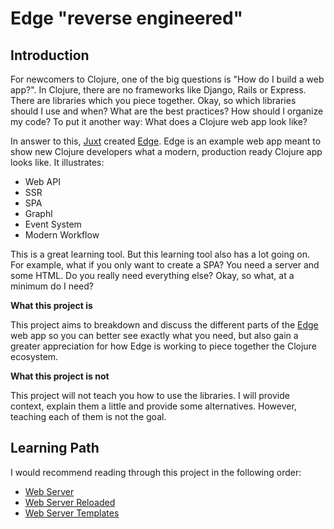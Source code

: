 # Edge "reverse engineered"

## Introduction

For newcomers to Clojure, one of the big questions is "How do I build a web app?". In Clojure, there are no frameworks like Django, Rails or Express. There are libraries which you piece together. Okay, so which libraries should I use and when? What are the best practices? How should I organize my code? To put it another way: What does a Clojure web app look like?

In answer to this, [Juxt](https://juxt.pro/index.html) created [Edge](https://github.com/juxt/edge). Edge is an example web app meant to show new Clojure developers what a modern, production ready Clojure app looks like. It illustrates:

* Web API
* SSR
* SPA
* Graphl
* Event System
* Modern Workflow

This is a great learning tool. But this learning tool also has a lot going on. For example, what if you only want to create a SPA? You need a server and some HTML. Do you really need everything else? Okay, so what, at a minimum do I need?

**What this project is**

This project aims to breakdown and discuss the different parts of the [Edge](https://github.com/juxt/edge) web app so you can better see exactly what you need, but also gain a greater appreciation for how Edge is working to piece together the Clojure ecosystem.

**What this project is not**

This project will not teach you how to use the libraries. I will provide context, explain them a little and provide some alternatives. However, teaching each of them is not the goal.

## Learning Path

I would recommend reading through this project in the following order:

* [Web Server](https://github.com/tkjone/reveng-edge/tree/master/web-server)
* [Web Server Reloaded](https://github.com/tkjone/reveng-edge/tree/master/web-server-reloaded)
* [Web Server Templates](https://github.com/tkjone/reveng-edge/tree/master/web-server-reloaded)
